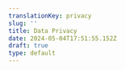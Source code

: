 ```yaml
---
translationKey: privacy
slug: ''
title: Data Privacy
date: 2024-05-04T17:51:55.152Z
draft: true
type: default
---
```

